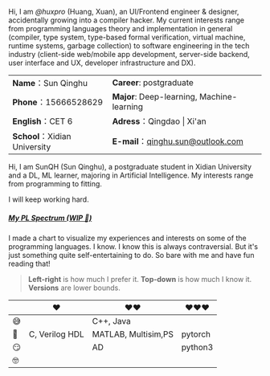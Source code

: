 Hi, I am _@huxpro_ (Huang, Xuan), an UI/Frontend engineer & designer, accidentally growing into a compiler hacker. My current interests range from programming languages theory and implementation in general (compiler, type system, type-based formal verification, virtual machine, runtime systems, garbage collection) to software engineering in the tech industry (client-side web/mobile app development, server-side backend, user interface and UX, developer infrastructure and DX). 

|                               |                                             |
| ----------------------------- | ------------------------------------------- |
| **Name**：Sun Qinghu          | **Career**:  postgraduate                   |
| **Phone**：15666528629        | **Major**:  Deep-learning, Machine-learning |
| **English**：CET 6            | **Adress**：Qingdao \| Xi'an                |
| **School**：Xidian University | **E-mail**：qinghu.sun@outlook.com          |

Hi, I am SunQH (Sun Qinghu), a postgraduate student in Xidian University  and a DL, ML learner, majoring in Artificial Intelligence. My interests range from programming to fitting. 

I will keep working hard.

##### [My PL Spectrum (WIP 🚧)](https://huangxuan.me/2020/05/05/pl-chart/)

I made a chart to visualize my experiences and interests on some of the programming languages. I know. I know this is always contraversial. But it's just something quite self-entertaining to do. So bare with me and have fun reading that!

> __Left-right__ is how much I prefer it.  __Top-down__ is how much I know it. __Versions__ are lower bounds.

|      | ❤️              | ❤️❤️                  | ❤️❤️❤️     |
| ---- | -------------- | ------------------- | ------- |
| 😅    |                | C++, Java           |         |
| 🧐    | C, Verilog HDL | MATLAB, Multisim,PS | pytorch |
| 😏    |                | AD                  | python3 |
| 🤓    |                |                     |         |

